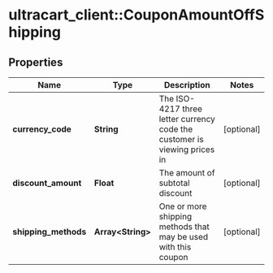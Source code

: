 # ultracart_client::CouponAmountOffShipping

## Properties
Name | Type | Description | Notes
------------ | ------------- | ------------- | -------------
**currency_code** | **String** | The ISO-4217 three letter currency code the customer is viewing prices in | [optional] 
**discount_amount** | **Float** | The amount of subtotal discount | [optional] 
**shipping_methods** | **Array&lt;String&gt;** | One or more shipping methods that may be used with this coupon | [optional] 



